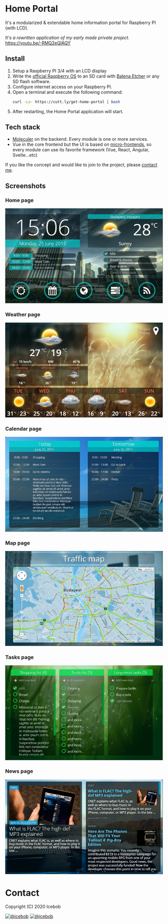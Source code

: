 # Home Portal
It's a modularized & extendable home information portal for Raspberry PI (with LCD).

_It's a rewritten application of my early made private project._
https://youtu.be/-RMQ2eQlAQY

## Install
1. Setup a Raspberry PI 3/4 with an LCD display
2. Write the [official Raspberry OS](https://www.raspberrypi.org/software/operating-systems/) to an SD card with [Balena Etcher](https://www.balena.io/etcher/) or any SD flash software.
3. Configure internet access on your Raspberry PI.
4. Open a terminal and execute the following command:
    ```bash
    curl -Lo- https://cutt.ly/get-home-portal | bash
    ```
5. After restarting, the Home Portal application will start.

## Tech stack

- [Moleculer](https://moleculer.services/) on the backend. Every module is one or more services.
- Vue in the core frontend but the UI is based on [micro-frontends](https://micro-frontends.org/), so every module can use its favorite framework (Vue, React, Angular, Svelte...etc)

If you like the concept and would like to join to the project, please [contact me](https://icebob.info/).

## Screenshots

### Home page
![Home page](docs/assets/screenshots/1-home.png)

### Weather page
![Weather page](docs/assets/screenshots/2-weather.png)

### Calendar page
![Calendar page](docs/assets/screenshots/3-calendar.png)

### Map page
![Map page](docs/assets/screenshots/4-map.png)

### Tasks page
![Tasks page](docs/assets/screenshots/5-tasks.png)

### News page
![News page](docs/assets/screenshots/6-news.png)

# Contact

Copyright (C) 2020 Icebob

[![@icebob](https://img.shields.io/badge/github-icebob-green.svg)](https://github.com/icebob) [![@icebob](https://img.shields.io/badge/twitter-Icebobcsi-blue.svg)](https://twitter.com/Icebobcsi)
